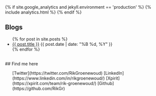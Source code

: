 <head>
{% if site.google_analytics and jekyll.environment == 'production' %}
{% include analytics.html %}
{% endif %}
</head>

## Blogs
<ul class="no-bullets">
  {% for post in site.posts %}
    <li>
      <a href="{{ post.url }}">{{ post.title }}</a> {{ post.date | date: "%B %d, %Y" }}
    </li>
  {% endfor %}
</ul>
</br>
## Find me here
<ul class="no-bullets">
[Twitter](https://twitter.com/RikGroenewoud)
[LinkedIn](https://www.linkedin.com/in/rikgroenewoud/)
[Xpirit](https://xpirit.com/team/rik-groenewoud/)
[Github](https://github.com/RikGr)
</ul>